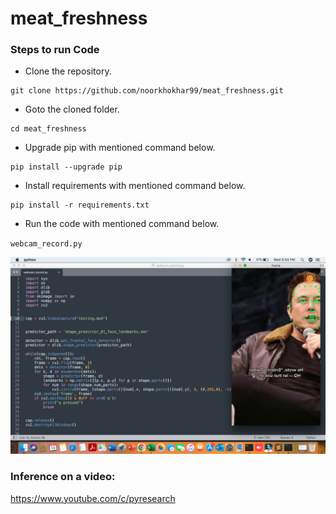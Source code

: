 # meat_freshness



### Steps to run Code
- Clone the repository.
```
git clone https://github.com/noorkhokhar99/meat_freshness.git
```
- Goto the cloned folder.
```
cd meat_freshness

```
- Upgrade pip with mentioned command below.
```
pip install --upgrade pip
```
- Install requirements with mentioned command below.
```
pip install -r requirements.txt
```
- Run the code with mentioned command below.

`webcam_record.py`

 


<p align="center">
<img src="https://github.com/noorkhokhar99/Face-landmarks-detection---Opencv-with-Python/blob/main/Screen%20Shot%201444-04-14%20at%205.54.56%20PM.png">
</p>






### Inference on a video:
https://www.youtube.com/c/pyresearch
